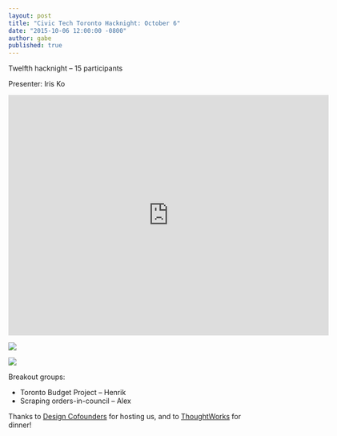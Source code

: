 ```yaml
---
layout: post
title: "Civic Tech Toronto Hacknight: October 6"
date: "2015-10-06 12:00:00 -0800"
author: gabe
published: true
---
```


Twelfth hacknight – 15 participants

Presenter: Iris Ko

<iframe width="640" height="480" src="https://www.youtube.com/embed/fErxDVuNJeA" frameborder="0" allowfullscreen></iframe>

![]({{site.baseurl}}/media/IMG_0809-632x474.jpg)

![]({{site.baseurl}}/media/IMG_0806-632x474.jpg)

Breakout groups:

* Toronto Budget Project – Henrik
* Scraping orders-in-council – Alex

Thanks to [Design Cofounders](http://designcofounders.com/) for hosting us, and
to [ThoughtWorks](http://thoughtworks.com/) for dinner!
